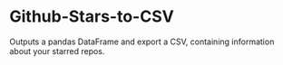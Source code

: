 # Github-Stars-to-CSV
Outputs a pandas DataFrame and export a CSV, containing information about your starred repos.
